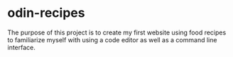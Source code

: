 # odin-recipes
The purpose of this project is to create my first website using food recipes to familiarize myself with using a code editor as well as a command line interface.